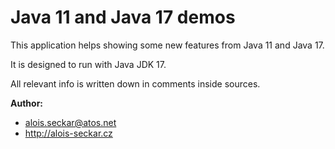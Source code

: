 # Java 11 and Java 17 demos

This application helps showing some new features from Java 11 and Java 17.

It is designed to run with Java JDK 17.

All relevant info is written down in comments inside sources.

**Author:**
* alois.seckar@atos.net
* http://alois-seckar.cz
